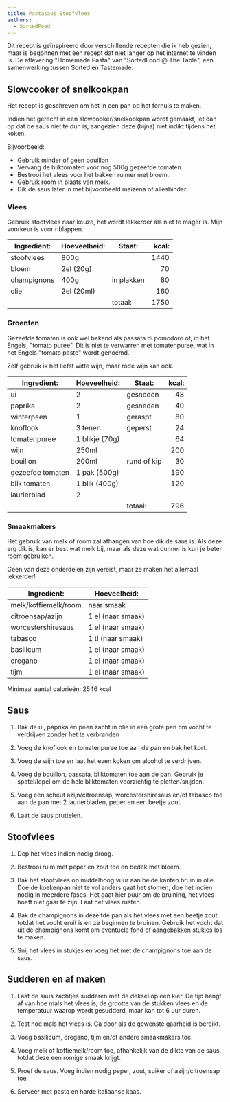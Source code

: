 ```yaml
---
title: Pastasaus Stoofvlees
authors:
  - SortedFood
---
```


Dit recept is geïnspireerd door verschillende recepten die ik heb gezien, maar is begonnen met een recept dat niet langer op het internet te vinden is. De aflevering "Homemade Pasta" van "SortedFood @ The Table", een samenwerking tussen Sorted en Tastemade.

## Slowcooker of snelkookpan

Het recept is geschreven om het in een pan op het fornuis te maken.

Indien het gerecht in een slowcooker/snelkookpan wordt gemaakt, let dan op dat de saus niet te dun is, aangezien deze (bijna) niet indikt tijdens het koken.

Bijvoorbeeld:

- Gebruik minder of geen bouillon
- Vervang de bliktomaten voor nog 500g gezeefde tomaten.
- Bestrooi het vlees voor het bakken ruimer met bloem.
- Gebruik room in plaats van melk.
- Dik de saus later in met bijvoorbeeld maizena of allesbinder.

### Vlees

Gebruik stoofvlees naar keuze, het wordt lekkerder als niet te mager is. Mijn voorkeur is voor riblappen.

| Ingredient: | Hoeveelheid: | Staat:     | kcal: |
| ----------- | ------------ | ---------- | ----: |
| stoofvlees  | 800g         |            |  1440 |
| bloem       | 2el (20g)    |            |    70 |
| champignons | 400g         | in plakken |    80 |
| olie        | 2el (20ml)   |            |   160 |
|             |              | totaal:    |  1750 |

### Groenten

Gezeefde tomaten is ook wel bekend als passata di pomodoro of, in het Engels, "tomato puree". Dit is niet te verwarren met tomatenpuree, wat in het Engels "tomato paste" wordt genoemd.

Zelf gebruik ik het liefst witte wijn, maar rode wijn kan ook.

| Ingredient:      | Hoeveelheid:   | Staat:      | kcal: |
| ---------------- | -------------- | ----------- | ----: |
| ui               | 2              | gesneden    |    48 |
| paprika          | 2              | gesneden    |    40 |
| winterpeen       | 1              | geraspt     |    80 |
| knoflook         | 3 tenen        | geperst     |    24 |
| tomatenpuree     | 1 blikje (70g) |             |    64 |
| wijn             | 250ml          |             |   200 |
| bouillon         | 200ml          | rund of kip |    30 |
| gezeefde tomaten | 1 pak (500g)   |             |   190 |
| blik tomaten     | 1 blik (400g)  |             |   120 |
| laurierblad      | 2              |             |       |
|                  |                | totaal:     |   796 |

### Smaakmakers

Het gebruik van melk of room zal afhangen van hoe dik de saus is. Als deze erg dik is, kan er best wat melk bij, maar als deze wat dunner is kun je beter room gebruiken.

Geen van deze onderdelen zijn vereist, maar ze maken het allemaal lekkerder!

| Ingredient:          | Hoeveelheid:      |
| -------------------- | ----------------- |
| melk/koffiemelk/room | naar smaak        |
| citroensap/azijn     | 1 el (naar smaak) |
| worcestershiresaus   | 1 el (naar smaak) |
| tabasco              | 1 tl (naar smaak) |
| basilicum            | 1 el (naar smaak) |
| oregano              | 1 el (naar smaak) |
| tijm                 | 1 el (naar smaak) |

Minimaal aantal calorieën: 2546 kcal

## Saus

1. Bak de ui, paprika en peen zacht in olie in een grote pan om vocht te verdrijven zonder het te verbranden

1. Voeg de knoflook en tomatenpuree toe aan de pan en bak het kort.

1. Voeg de wijn toe en laat het even koken om alcohol te verdrijven.

1. Voeg de bouillon, passata, bliktomaten toe aan de pan. Gebruik je spatel/lepel om de hele bliktomaten voorzichtig te pletten/snijden.

1. Voeg een scheut azijn/citroensap, worcestershiresaus en/of tabasco toe aan de pan met 2 laurierbladen, peper en een beetje zout.

1. Laat de saus pruttelen.

## Stoofvlees

1. Dep het vlees indien nodig droog.

1. Bestrooi ruim met peper en zout toe en bedek met bloem.

1. Bak het stoofvlees op middelhoog vuur aan beide kanten bruin in olie. Doe de koekenpan niet te vol anders gaat het stomen, doe het indien nodig in meerdere fases. Het gaat hier puur om de bruining, het vlees hoeft niet gaar te zijn. Laat het vlees rusten.

1. Bak de champignons in dezelfde pan als het vlees met een beetje zout totdat het vocht eruit is en ze beginnen te bruinen. Gebruik het vocht dat uit de champignons komt om eventuele fond of aangebakken stukjes los te maken.

1. Snij het vlees in stukjes en voeg het met de champignons toe aan de saus.

## Sudderen en af maken

1. Laat de saus zachtjes sudderen met de deksel op een kier. De tijd hangt af van hoe mals het vlees is, de grootte van de stukken vlees en de temperatuur waarop wordt gesudderd, maar kan tot 6 uur duren.

1. Test hoe mals het vlees is. Ga door als de gewenste gaarheid is bereikt.

1. Voeg basilicum, oregano, tijm en/of andere smaakmakers toe.

1. Voeg melk of koffiemelk/room toe, afhankelijk van de dikte van de saus, totdat deze een romige smaak krijgt.

1. Proef de saus. Voeg indien nodig peper, zout, suiker of azijn/citroensap toe.

1. Serveer met pasta en harde italiaanse kaas.
